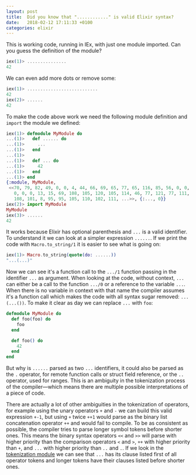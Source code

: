 ```yaml
---
layout: post
title:  Did you know that "............" is valid Elixir syntax?
date:   2018-02-12 17:11:33 +0100
categories: elixir
---
```

This is working code, running in IEx, with just one module imported. Can you guess the definition of the module?

```elixir
iex(1)> ...............
42
```

We can even add more dots or remove some:

```elixir
iex(1)> ...........................
42
iex(2)> ......
42
```

To make the code above work we need the following module definition and `import` the module we defined:

```elixir
iex(1)> defmodule MyModule do
...(1)>   def ...... do
...(1)>     ...
...(1)>   end
...(1)>
...(1)>   def ... do
...(1)>     42
...(1)>   end
...(1)> end
{:module, MyModule,
 <<70, 79, 82, 49, 0, 0, 4, 44, 66, 69, 65, 77, 65, 116, 85, 56, 0, 0, 0, 126,
   0, 0, 0, 13, 15, 69, 108, 105, 120, 105, 114, 46, 77, 121, 77, 111, 100, 117,
   108, 101, 8, 95, 95, 105, 110, 102, 111, ...>>, {:..., 0}}
iex(2)> import MyModule
MyModule
iex(3)> ......
42
```

It works because Elixir has optional parenthesis and `...` is a valid identifier. To understand it we can look at a simpler expression `......`. If we print the code with `Macro.to_string/1` it is easier to see what is going on:

```elixir
iex(1)> Macro.to_string(quote(do: ......))
"...(...)"
```

Now we can see it's a function call to the `.../1` function passing in the identifier `...` as argument. When looking at the code, without context, `...` can either be a call to the function `.../0` or a reference to the variable `...`. When there is no variable in context with that name the compiler assumes it's a function call which makes the code with all syntax sugar removed: `...(...())`. To make it clear as day we can replace `...` with `foo`:


```elixir
defmodule MyModule do
  def foo(foo) do
    foo
  end

  def foo() do
    42
  end
end
```

But why is `......` parsed as two `...` identifiers, it could also be parsed as the `.` operator, for remote function calls or struct field reference, or the `..` operator, used for ranges. This is an ambiguity in the tokenization process of the compiler—which means there are multiple possible interpretations of a piece of code.

There are actually a lot of other ambiguities in the tokenization of operators, for example using the unary operators `+` and `-` we can build this valid expression `+-1`, but using `+` twice `++1` would parse as the binary list concatenation operator `++` and would fail to compile. To be as consistent as possible, the compiler tries to parse longer symbol tokens before shorter ones. This means the binary syntax operators `<<` and `>>` will parse with higher priority than the comparison operators `<` and `>`, `++` with higher priority than `+`, and `...` with higher priority than `..` and `.`. If we look in the [tokenization module](https://github.com/elixir-lang/elixir/blob/4b134c8cf56811c1f7e9e1a1a053bc22b6d1d5ac/lib/elixir/src/elixir_tokenizer.erl#L296) we can see that `...` has its clause listed first of all operator tokens and longer tokens have their clauses listed before shorter ones.
